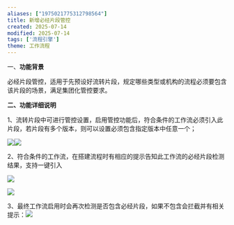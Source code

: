 ```yaml
---
aliases: ["1975021775312798564"]
title: 新增必经片段管控
created: 2025-07-14
modified: 2025-07-14
tags: ['流程引擎']
theme: 工作流程
---
```


一、**功能背景**

必经片段管控，适用于先预设好流转片段，规定哪些类型或机构的流程必须要包含该片段的场景，满足集团化管控要求。

**二、功能详细说明**

1、流转片段中可进行管控设置，启用管控功能后，符合条件的工作流必须引入此片段，若片段有多个版本，则可以设置必须包含指定版本中任意一个；

![](C:\Users\Administrator\AppData\Local\YNote\data\weixinobU7Vjkcn6ikXNw6mzf9ZdNhQJzY\c4e5b16ca25e4f71bc56dfdbb5870597\clipboard.png)![](687fb70fa2a52582e8c83b48f38cf989.jpg)

2、符合条件的工作流，在搭建流程时有相应的提示告知此工作流的必经片段检测结果，支持一键引入

![](35d75bc1523d2586ea8b86bcb42a309a.jpg)

![](5764376182760e90113c225f53714e95.jpg)

3、最终工作流启用时会再次检测是否包含必经片段，如果不包含会拦截并有相关提示：![](782472dd47602deca25b0cfc30183ea3.jpg)